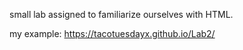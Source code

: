 small lab assigned to familiarize ourselves with HTML.

my example: https://tacotuesdayx.github.io/Lab2/